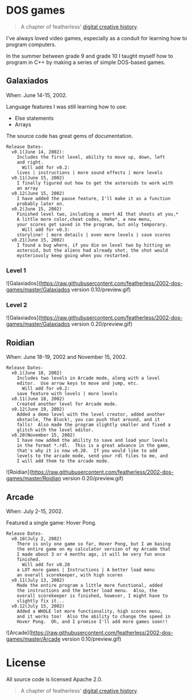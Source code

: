 # DOS games

> A chapter of featherless' [digital creative history](https://github.com/featherless/digital-creative-history).

I've always loved video games, especially as a conduit for learning how to program computers.

In the summer between grade 9 and grade 10 I taught myself how to program in C++ by making a series
of simple DOS-based games.

## Galaxiados

When: June 14-15, 2002.

Language features I was still learning how to use:

- Else statements
- Arrays

The source code has great gems of documentation.

    Release Dates-
      v0.1(June 14, 2002):
        Includes the first level, ability to move up, down, left
        and right.
          Will add for v0.2:
        lives | instructions | more sound effects | more levels
      v0.11(June 15, 2002)
        I finally figured out how to get the asteroids to work with
        an array
      v0.12(June 15, 2002)
        I have added the pause feature, I'll make it as a function
        probably later on.
      v0.2(June 15, 2002)
        Finished level two, including a smart AI that shoots at you,*
        A little more color,cheat codes, hehe*, a new menu,
        your scores get saved in the program, but only temporary.
          Will add for v0.3:
        storyline! | more details | even more levels | save scores
      v0.21(June 15, 2002)
        I found a bug where, if you die on level two by hitting an
        asteroid, but the aliens had already shot, the shot would
        mysteriously keep going when you restarted.

### Level 1

![Galaxiados](https://raw.githubusercontent.com/featherless/2002-dos-games/master/Galaxiados version 0.10/preview.gif)

### Level 2

![Galaxiados](https://raw.githubusercontent.com/featherless/2002-dos-games/master/Galaxiados version 0.20/preview.gif)

## Roidian

When: June 18-19, 2002 and November 15, 2002.

    Release Dates-
      v0.1(June 18, 2002)
        Includes two levels in Arcade mode, along with a level
        editor.  Use arrow keys to move and jump, etc.
          Will add for v0.2:
        save feature with levels | more levels
      v0.11(June 18, 2002)
        Created another level for Arcade mode.
      v0.12(June 19, 2002)
        Added a demo level with the level creator, added another
        obstacle, The Block!, you can push that around, and it
        falls!  Also made the program slightly smaller and fixed a
        glitch with the level editor.
      v0.20(November 15, 2002)
        I have now added the ability to save and load your levels
        in the format *.rdl.  This is a great advance in the game,
        that's why it is now v0.20.  If you would like to add
        levels to the arcade mode, send your rdl files to me, and
        I will add them to the arcade mode.

![Roidian](https://raw.githubusercontent.com/featherless/2002-dos-games/master/Roidian version 0.20/preview.gif)

## Arcade

When: July 2-15, 2002.

Featured a single game: Hover Pong.

    Release Dates-
      v0.10(July 2, 2002)
        There is only one game so far, Hover Pong, but I am basing
        the entire game on my calculator version of my Arcade that
        I made about 3 or 4 months ago, it will be very fun once
        finished.
          Will add for v0.20
        a LOT more games | Instructions | A better load menu
        an overall scorekeeper, with high scores
      v0.11(July 13, 2002)
        Made the entire program a little more functional, added
        the instructions and the better load menu.  Also, the
        overall scorekeeper is finished, however, I might have to
        slightly fix it...
      v0.12(July 15, 2002)
        Added a WHOLE lot more functionality, high scores menu,
        and it works too!  Also the ability to change the speed in
        Hover Pong.  Oh, and I promise I'll add more games soon!!

![Arcade](https://raw.githubusercontent.com/featherless/2002-dos-games/master/Arcade version 0.10/preview.gif)

# License

All source code is licensed Apache 2.0.

> A chapter of featherless' [digital creative history](https://github.com/featherless/digital-creative-history).
